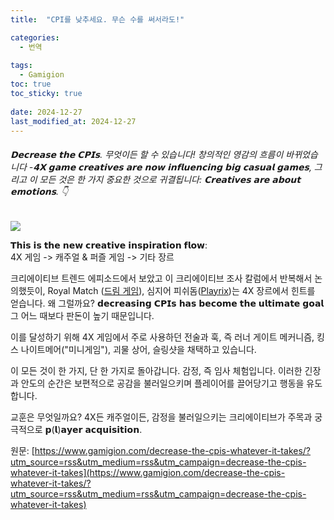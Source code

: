 ```yaml
---
title:  "CPI를 낮추세요. 무슨 수를 써서라도!"

categories:
  - 번역
  
tags:
  - Gamigion
toc: true
toc_sticky: true
 
date: 2024-12-27
last_modified_at: 2024-12-27
---
```

###### 𝗗𝗲𝗰𝗿𝗲𝗮𝘀𝗲 𝘁𝗵𝗲 𝗖𝗣𝗜𝘀. 무엇이든 할 수 있습니다! 창의적인 영감의 흐름이 바뀌었습니다 -𝟰𝗫 𝗴𝗮𝗺𝗲 𝗰𝗿𝗲𝗮𝘁𝗶𝘃𝗲𝘀 𝗮𝗿𝗲 𝗻𝗼𝘄 𝗶𝗻𝗳𝗹𝘂𝗲𝗻𝗰𝗶𝗻𝗴 𝗯𝗶𝗴 𝗰𝗮𝘀𝘂𝗮𝗹 𝗴𝗮𝗺𝗲𝘀, 그리고 이 모든 것은 한 가지 중요한 것으로 귀결됩니다: 𝗖𝗿𝗲𝗮𝘁𝗶𝘃𝗲𝘀 𝗮𝗿𝗲 𝗮𝗯𝗼𝘂𝘁 𝗲𝗺𝗼𝘁𝗶𝗼𝗻𝘀. 👇

![](https://www.gamigion.com/wp-content/uploads/2024/12/image-20.png)

𝗧𝗵𝗶𝘀 𝗶𝘀 𝘁𝗵𝗲 𝗻𝗲𝘄 𝗰𝗿𝗲𝗮𝘁𝗶𝘃𝗲 𝗶𝗻𝘀𝗽𝗶𝗿𝗮𝘁𝗶𝗼𝗻 𝗳𝗹𝗼𝘄:  
4X 게임 -> 캐주얼 & 퍼즐 게임 -> 기타 장르  
  
크리에이티브 트렌드 에피소드에서 보았고 이 크리에이티브 조사 칼럼에서 반복해서 논의했듯이, Royal Match ([드림 게임](https://www.linkedin.com/company/dreamgames/)), 심지어 피쉬돔([Playrix](https://www.linkedin.com/company/playrix-entertainment/))는 4X 장르에서 힌트를 얻습니다. 왜 그럴까요? 𝗱𝗲𝗰𝗿𝗲𝗮𝘀𝗶𝗻𝗴 𝗖𝗣𝗜𝘀 𝗵𝗮𝘀 𝗯𝗲𝗰𝗼𝗺𝗲 𝘁𝗵𝗲 𝘂𝗹𝘁𝗶𝗺𝗮𝘁𝗲 𝗴𝗼𝗮𝗹 그 어느 때보다 판돈이 높기 때문입니다.  
  
이를 달성하기 위해 4X 게임에서 주로 사용하던 전술과 훅, 즉 러너 게이트 메커니즘, 킹스 나이트메어("미니게임"), 괴물 상어, 슬링샷을 채택하고 있습니다.  
  
이 모든 것이 한 가지, 단 한 가지로 돌아갑니다. 감정, 즉 임사 체험입니다. 이러한 긴장과 안도의 순간은 보편적으로 공감을 불러일으키며 플레이어를 끌어당기고 행동을 유도합니다.  
  
교훈은 무엇일까요? 4X든 캐주얼이든, 감정을 불러일으키는 크리에이티브가 주목과 궁극적으로 𝗽(𝗹)𝗮𝘆𝗲𝗿 𝗮𝗰𝗾𝘂𝗶𝘀𝗶𝘁𝗶𝗼𝗻.

원문: [https://www.gamigion.com/decrease-the-cpis-whatever-it-takes/?utm_source=rss&utm_medium=rss&utm_campaign=decrease-the-cpis-whatever-it-takes](https://www.gamigion.com/decrease-the-cpis-whatever-it-takes/?utm_source=rss&utm_medium=rss&utm_campaign=decrease-the-cpis-whatever-it-takes)